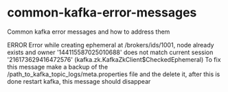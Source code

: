 # common-kafka-error-messages
Common kafka error messages and how to address them


ERROR Error while creating ephemeral at /brokers/ids/1001, node already exists and owner '144115587025010688' does not match current session '216173629416472576' (kafka.zk.KafkaZkClient$CheckedEphemeral)
To fix this message make a backup of the /path_to_kafka_topic_logs/meta.properties file and the delete it, after this is done restart kafka, this message should disappear 
